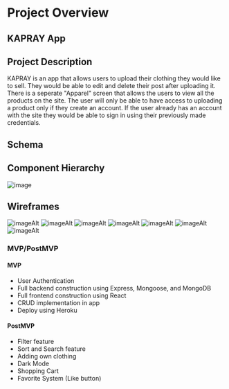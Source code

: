 # Project Overview


## KAPRAY App



## Project Description
KAPRAY is an app that allows users to upload their clothing they would like to sell. They would be able to edit and delete their post after uploading it. There is a seperate "Apparel" screen that allows the users to view all the products on the site. The user will only be able to have access to uploading a product only if they create an account. If the user already has an account with the site they would be able to sign in using their previously made credentials.

## Schema


## Component Hierarchy
![image](https://user-images.githubusercontent.com/82814499/119856967-24d83400-bee1-11eb-9a63-c7b66cbcf1ac.png)

## Wireframes
![imageAlt](https://i.imgur.com/fOYfGzE.png)
![imageAlt](https://i.imgur.com/WaT7hDt.png)
![imageAlt](https://i.imgur.com/5Chgrzd.png)
![imageAlt](https://i.imgur.com/ACqISCq.png)
![imageAlt](https://i.imgur.com/Q8nhr62.png)
![imageAlt](https://i.imgur.com/Sd6kp4x.png)
![imageAlt](https://i.imgur.com/x731XDN.png)


### MVP/PostMVP


#### MVP 
- User Authentication
- Full backend construction using Express, Mongoose, and MongoDB
- Full frontend construction using React
- CRUD implementation in app
- Deploy using Heroku

#### PostMVP  
- Filter feature
- Sort and Search feature
- Adding own clothing
- Dark Mode
- Shopping Cart
- Favorite System (Like button)
